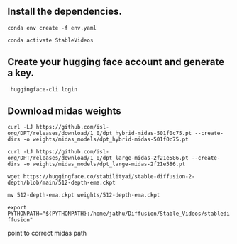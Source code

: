 ## Install the dependencies. 


`conda env create -f env.yaml`

`conda activate StableVideos`

## Create your hugging face account and generate a key.

` huggingface-cli login`


## Download midas weights

`curl -LJ https://github.com/isl-org/DPT/releases/download/1_0/dpt_hybrid-midas-501f0c75.pt --create-dirs -o weights/midas_models/dpt_hybrid-midas-501f0c75.pt`

`curl -LJ https://github.com/isl-org/DPT/releases/download/1_0/dpt_large-midas-2f21e586.pt --create-dirs -o weights/midas_models/dpt_large-midas-2f21e586.pt`

`wget https://huggingface.co/stabilityai/stable-diffusion-2-depth/blob/main/512-depth-ema.ckpt`

`mv 512-depth-ema.ckpt weights/512-depth-ema.ckpt`

`export PYTHONPATH="${PYTHONPATH}:/home/jathu/Diffusion/Stable_Videos/stablediffusion"`


point to correct midas path
<!-- /home/jathu/Diffusion/Stable_Videos/stablediffusion/ldm/modules/midas/api.py -->